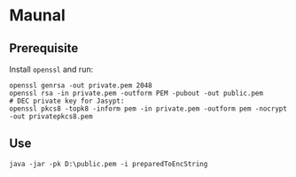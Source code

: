 # Maunal

## Prerequisite
Install `openssl` and run:
```shell
openssl genrsa -out private.pem 2048
openssl rsa -in private.pem -outform PEM -pubout -out public.pem
# DEC private key for Jasypt:
openssl pkcs8 -topk8 -inform pem -in private.pem -outform pem -nocrypt -out privatepkcs8.pem
```
## Use
```shell
java -jar -pk D:\public.pem -i preparedToEncString
```